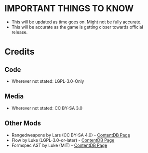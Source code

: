 # **IMPORTANT THINGS TO KNOW**

- This will be updated as time goes on. Might not be fully accurate.
- This will be accurate as the game is getting closer towards official release.

# Credits

## Code

- Wherever not stated: LGPL-3.0-Only

## Media

- Wherever not stated: CC BY-SA 3.0

## Other Mods

- Rangedweapons by Lars (CC BY-SA 4.0) - [ContentDB Page](https://content.minetest.net/packages/Lars/rangedweapons/)
- Flow by Luke (LGPL-3.0-or-later) - [ContentDB Page](https://content.minetest.net/packages/luk3yx/flow/)
- Formspec AST by Luke (MIT) - [ContentDB Page](https://content.minetest.net/packages/luk3yx/formspec_ast/)